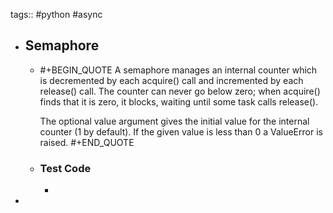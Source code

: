 tags:: #python #async

- ## Semaphore
	- #+BEGIN_QUOTE
	  A semaphore manages an internal counter which is decremented by each acquire() call and incremented by each release() call. The counter can never go below zero; when acquire() finds that it is zero, it blocks, waiting until some task calls release().
	  
	  The optional value argument gives the initial value for the internal counter (1 by default). If the given value is less than 0 a ValueError is raised.
	  #+END_QUOTE
	- ### Test Code
		-
-